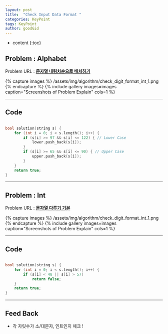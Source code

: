 ```yaml
---
layout: post
title:  "Check Input Data Format "
categories: KeyPoint
tags: KeyPoint
author: goodGid
---
```

* content
{:toc}


## Problem : Alphabet

Problem URL : **[문자열 내림차순으로 배치하기](https://programmers.co.kr/learn/courses/30/lessons/12917)**

{% capture images %}
    /assets/img/algorithm/check_digit_format_int_1.png
{% endcapture %}
{% include gallery images=images caption="Screenshots of Problem Explain" cols=1 %}

---

## Code
``` cpp

bool solution(string s) {
    for (int i = 0; i < s.length(); i++) {
        if (s[i] >= 97 && s[i] <= 122) { // Lower Case
            lower.push_back(s[i]);
        }
        if (s[i] >= 65 && s[i] <= 90) { // Upper Case
            upper.push_back(s[i]);
        }
    }
    return true;
}


```

---

## Problem : Int

Problem URL : **[문자열 다루기 기본](https://programmers.co.kr/learn/courses/30/lessons/12918)**

{% capture images %}
    /assets/img/algorithm/check_digit_format_int_1.png
{% endcapture %}
{% include gallery images=images caption="Screenshots of Problem Explain" cols=1 %}

---

## Code
``` cpp

bool solution(string s) {
    for (int i = 0; i < s.length(); i++) {
        if (s[i] < 48 || s[i] > 57)
            return false;
    }
    return true;
}


```

---

## Feed Back 

* 각 자릿수가 소/대문자, 인트인지 체크 ! 